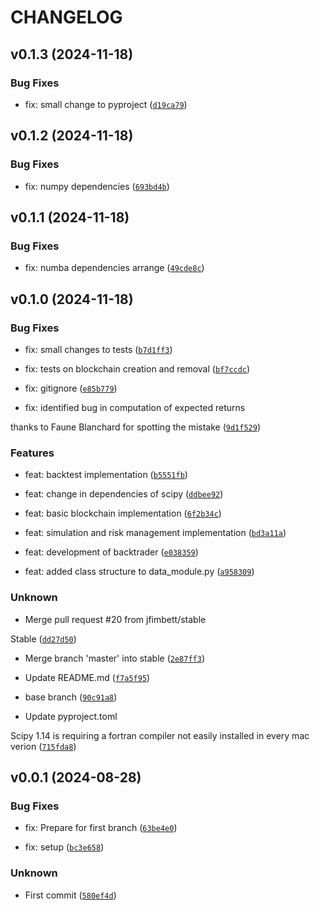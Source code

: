 # CHANGELOG


## v0.1.3 (2024-11-18)

### Bug Fixes

* fix: small change to pyproject ([`d19ca79`](https://github.com/jfimbett/pybacktestchain/commit/d19ca79c35231cc141797b7256a2d61cf663fe9f))


## v0.1.2 (2024-11-18)

### Bug Fixes

* fix: numpy dependencies ([`693bd4b`](https://github.com/jfimbett/pybacktestchain/commit/693bd4bdfbf2d7d720a3e4cee3e7c4e9db50472f))


## v0.1.1 (2024-11-18)

### Bug Fixes

* fix: numba dependencies arrange ([`49cde8c`](https://github.com/jfimbett/pybacktestchain/commit/49cde8c5cb5b9c4346166cc1da3b6d8ae734fb09))


## v0.1.0 (2024-11-18)

### Bug Fixes

* fix: small changes to tests ([`b7d1ff3`](https://github.com/jfimbett/pybacktestchain/commit/b7d1ff33bc5c66c566134a2d5e11316f71d17dd0))

* fix: tests on blockchain creation and removal ([`bf7ccdc`](https://github.com/jfimbett/pybacktestchain/commit/bf7ccdc306b5b9ee324a7854a3e7308a70d6c6a8))

* fix: gitignore ([`e85b779`](https://github.com/jfimbett/pybacktestchain/commit/e85b77914efcf0103f6201fda26e50be91e85962))

* fix: identified bug in computation of expected returns

thanks to Faune Blanchard for spotting the mistake ([`9d1f529`](https://github.com/jfimbett/pybacktestchain/commit/9d1f529cd39d5655041b1c9688447f7b2be325a8))

### Features

* feat: backtest implementation ([`b5551fb`](https://github.com/jfimbett/pybacktestchain/commit/b5551fbf60a09d9fa444d523c7150574bf0e10eb))

* feat: change in dependencies of scipy ([`ddbee92`](https://github.com/jfimbett/pybacktestchain/commit/ddbee920157607db8a68868da8b12447eb17f0d4))

* feat: basic blockchain implementation ([`6f2b34c`](https://github.com/jfimbett/pybacktestchain/commit/6f2b34c99dfa6239e92011a11260164981938f68))

* feat: simulation and risk management implementation ([`bd3a11a`](https://github.com/jfimbett/pybacktestchain/commit/bd3a11a5e0590315a8ee8764cb500ff6b1299351))

* feat: development of backtrader ([`e038359`](https://github.com/jfimbett/pybacktestchain/commit/e038359c4458426ceb5d1736ee948498636553c6))

* feat: added class structure to data_module.py ([`a958309`](https://github.com/jfimbett/pybacktestchain/commit/a958309cc9232d07be292208c161ac79621228b2))

### Unknown

* Merge pull request #20 from jfimbett/stable

Stable ([`dd27d50`](https://github.com/jfimbett/pybacktestchain/commit/dd27d506eb2989cf39d93a690e49c379dbf1a40a))

* Merge branch 'master' into stable ([`2e87ff3`](https://github.com/jfimbett/pybacktestchain/commit/2e87ff38ae730cb7048a4167ea2a3f3692bd41de))

* Update README.md ([`f7a5f95`](https://github.com/jfimbett/pybacktestchain/commit/f7a5f9536098064e5837df1849cd6282e16ac1bd))

* base branch ([`90c91a8`](https://github.com/jfimbett/pybacktestchain/commit/90c91a8d672004bfbdaa7aad98c8a835dfbbffca))

* Update pyproject.toml 

Scipy 1.14 is requiring a fortran compiler not easily installed in every mac verion ([`715fda8`](https://github.com/jfimbett/pybacktestchain/commit/715fda8faf4399ff705a492a5ff04438077559a0))


## v0.0.1 (2024-08-28)

### Bug Fixes

* fix: Prepare for first branch ([`63be4e0`](https://github.com/jfimbett/pybacktestchain/commit/63be4e072a5a4816a54cfe573d4a119e96f8f872))

* fix: setup ([`bc3e658`](https://github.com/jfimbett/pybacktestchain/commit/bc3e658013653d5d9e9249fde2bfccec4799eba1))

### Unknown

* First commit ([`580ef4d`](https://github.com/jfimbett/pybacktestchain/commit/580ef4d049d1646b8122efe24d57f7567aa89bd8))

